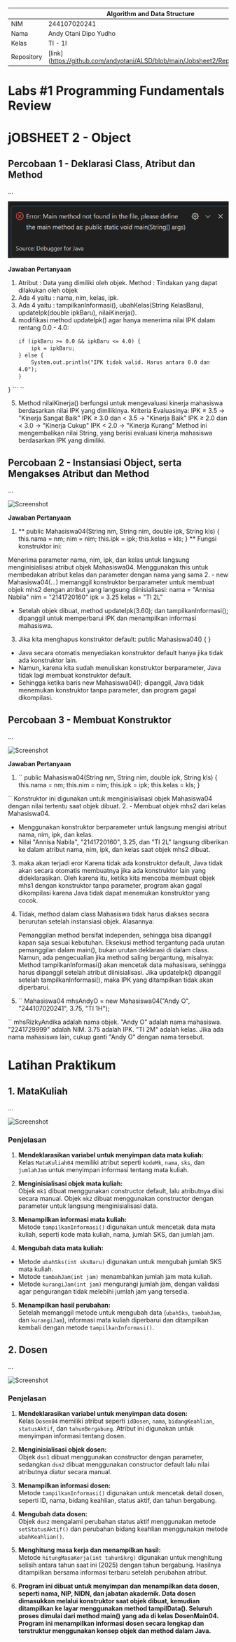 |  | Algorithm and Data Structure |
|--|--|
| NIM |  244107020241|
| Nama |  Andy Otani Dipo Yudho |
| Kelas | TI - 1I |
| Repository | [link] (https://github.com/andyotani/ALSD/blob/main/Jobsheet2/Reportt.md) |

# Labs #1 Programming Fundamentals Review
# jOBSHEET 2 - Object

## Percobaan 1 - Deklarasi Class, Atribut dan Method

...

![Screenshot](img/img1.png)

**Jawaban Pertanyaan**
1. Atribut : Data yang dimiliki oleh objek. Method : Tindakan yang dapat dilakukan oleh objek
2. Ada 4 yaitu : nama, nim, kelas, ipk. 
3. Ada 4 yaitu : tampilkanInformasi(), ubahKelas(String KelasBaru), updateIpk(double ipkBaru), nilaiKinerja().
4. modifikasi method updateIpk() agar hanya menerima nilai IPK dalam rentang 0.0 - 4.0:
    ```void updateIpk(double ipkBaru) {
    if (ipkBaru >= 0.0 && ipkBaru <= 4.0) {
        ipk = ipkBaru;
    } else {
        System.out.println("IPK tidak valid. Harus antara 0.0 dan 4.0");
    }
}
```     ``

5. Method nilaiKinerja() berfungsi untuk mengevaluasi kinerja mahasiswa berdasarkan nilai IPK yang dimilikinya.
Kriteria Evaluasinya: 
IPK ≥ 3.5 → "Kinerja Sangat Baik"
IPK ≥ 3.0 dan < 3.5 → "Kinerja Baik"
IPK ≥ 2.0 dan < 3.0 → "Kinerja Cukup"
IPK < 2.0 → "Kinerja Kurang"
Method ini mengembalikan nilai String, yang berisi evaluasi kinerja mahasiswa berdasarkan IPK yang dimiliki.


## Percobaan 2 - Instansiasi Object, serta Mengakses Atribut dan Method

...

![Screenshot](img/img2.png)

**Jawaban Pertanyaan**
1.  **  public Mahasiswa04(String nm, String nim, double ipk, String kls) {
    this.nama = nm;
    nim = nim;
    this.ipk = ipk;
    this.kelas = kls;
}
**
Fungsi konstruktor ini:

Menerima parameter nama, nim, ipk, dan kelas untuk langsung menginisialisasi atribut objek Mahasiswa04.
Menggunakan this untuk membedakan atribut kelas dan parameter dengan nama yang sama
2. - new Mahasiswa04(...) memanggil konstruktor berparameter untuk membuat objek mhs2 dengan atribut yang langsung diinisialisasi:
nama = "Annisa Nabila"
nim = "2141720160"
ipk = 3.25
kelas = "TI 2L"
- Setelah objek dibuat, method updateIpk(3.60); dan tampilkanInformasi(); dipanggil untuk memperbarui IPK dan menampilkan informasi mahasiswa. 

3. Jika kita menghapus konstruktor default: public Mahasiswa04() { }
- Java secara otomatis menyediakan konstruktor default hanya jika tidak ada konstruktor lain.
- Namun, karena kita sudah menuliskan konstruktor berparameter, Java tidak lagi membuat konstruktor default.
- Sehingga ketika baris new Mahasiswa04(); dipanggil, Java tidak menemukan konstruktor tanpa parameter, dan program gagal dikompilasi.



##  Percobaan 3 - Membuat Konstruktor

...

![Screenshot](img/img3.png)

**Jawaban Pertanyaan**
1. ``
    public Mahasiswa04(String nm, String nim, double ipk, String kls) {
    this.nama = nm;
    this.nim = nim;
    this.ipk = ipk;
    this.kelas = kls;
}

``
    Konstruktor ini digunakan untuk menginisialisasi objek Mahasiswa04 dengan nilai tertentu saat objek dibuat.
2. - Membuat objek mhs2 dari kelas Mahasiswa04.
   - Menggunakan konstruktor berparameter untuk langsung mengisi atribut nama, nim, ipk, dan kelas.
   - Nilai "Annisa Nabila", "2141720160", 3.25, dan "TI 2L" langsung diberikan ke dalam atribut nama, nim, ipk, dan kelas saat objek mhs2 dibuat.
3. maka akan terjadi eror 
   Karena tidak ada konstruktor default, Java tidak akan secara otomatis membuatnya jika ada konstruktor lain yang dideklarasikan.
   Oleh karena itu, ketika kita mencoba membuat objek mhs1 dengan konstruktor tanpa parameter, program akan gagal dikompilasi karena Java tidak dapat menemukan konstruktor yang cocok.    
4. Tidak, method dalam class Mahasiswa tidak harus diakses secara berurutan setelah instansiasi objek.
    Alasannya:

    Pemanggilan method bersifat independen, sehingga bisa dipanggil kapan saja sesuai kebutuhan.
    Eksekusi method tergantung pada urutan pemanggilan dalam main(), bukan urutan deklarasi di dalam class.
    Namun, ada pengecualian jika method saling bergantung, misalnya:
    Method tampilkanInformasi() akan mencetak data mahasiswa, sehingga harus dipanggil setelah atribut diinisialisasi.
    Jika updateIpk() dipanggil setelah tampilkanInformasi(), maka IPK yang ditampilkan tidak akan diperbarui.
5.  ``
    Mahasiswa04 mhsAndyO = new Mahasiswa04("Andy O", "244107020241", 3.75, "TI 1H");

``
mhsRizkyAndika adalah nama objek.
"Andy O" adalah nama mahasiswa.
"2241729999" adalah NIM.
3.75 adalah IPK.
"TI 2M" adalah kelas.
Jika ada nama mahasiswa lain, cukup ganti "Andy O" dengan nama tersebut.


# Latihan Praktikum
## 1. MataKuliah
...

![Screenshot](img/tugas1.png)

### Penjelasan 
1. **Mendeklarasikan variabel untuk menyimpan data mata kuliah:**  
   Kelas `MataKuliah04` memiliki atribut seperti `kodeMk`, `nama`, `sks`, dan `jumlahJam` untuk menyimpan informasi tentang mata kuliah.

2. **Menginisialisasi objek mata kuliah:**  
   Objek `mk1` dibuat menggunakan constructor default, lalu atributnya diisi secara manual. Objek `mk2` dibuat menggunakan constructor dengan parameter untuk langsung menginisialisasi data.

3. **Menampilkan informasi mata kuliah:**  
   Metode `tampilkanInformasi()` digunakan untuk mencetak data mata kuliah, seperti kode mata kuliah, nama, jumlah SKS, dan jumlah jam.

4. **Mengubah data mata kuliah:**  
- Metode `ubahSks(int sksBaru)` digunakan untuk mengubah jumlah SKS mata kuliah.  
- Metode `tambahJam(int jam)` menambahkan jumlah jam mata kuliah.  
- Metode `kurangiJam(int jam)` mengurangi jumlah jam, dengan validasi agar pengurangan tidak melebihi jumlah jam yang tersedia.

5. **Menampilkan hasil perubahan:**  
   Setelah memanggil metode untuk mengubah data (`ubahSks`, `tambahJam`, dan `kurangiJam`), informasi mata kuliah diperbarui dan ditampilkan kembali dengan metode `tampilkanInformasi()`.

## 2. Dosen
...

![Screenshot](img/tugas2.png)

### Penjelasan 
1. **Mendeklarasikan variabel untuk menyimpan data dosen:**  
   Kelas `Dosen04` memiliki atribut seperti `idDosen`, `nama`, `bidangKeahlian`, `statusAktif`, dan `tahunBergabung`. Atribut ini digunakan untuk menyimpan informasi tentang dosen.

2. **Menginisialisasi objek dosen:**  
   Objek `dsn1` dibuat menggunakan constructor dengan parameter, sedangkan `dsn2` dibuat menggunakan constructor default lalu nilai atributnya diatur secara manual.

3. **Menampilkan informasi dosen:**  
   Metode `tampilkanInformasi()` digunakan untuk mencetak detail dosen, seperti ID, nama, bidang keahlian, status aktif, dan tahun bergabung.

4. **Mengubah data dosen:**  
   Objek `dsn2` mengalami perubahan status aktif menggunakan metode `setStatusAktif()` dan perubahan bidang keahlian menggunakan metode `ubahKeahlian()`.

5. **Menghitung masa kerja dan menampilkan hasil:**  
   Metode `hitungMasaKerja(int tahunSkrg)` digunakan untuk menghitung selisih antara tahun saat ini (2025) dengan tahun bergabung. Hasilnya ditampilkan bersama informasi terbaru setelah perubahan atribut.

6. **Program ini dibuat untuk menyimpan dan menampilkan data dosen, seperti nama, NIP, NIDN, dan jabatan akademik. Data dosen dimasukkan melalui konstruktor saat objek dibuat, kemudian ditampilkan ke layar menggunakan method tampilData(). Seluruh proses dimulai dari method main() yang ada di kelas DosenMain04. Program ini menampilkan informasi dosen secara lengkap dan terstruktur menggunakan konsep objek dan method dalam Java.**
